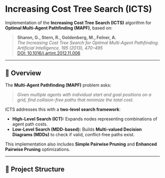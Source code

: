 # Increasing Cost Tree Search (ICTS)

Implementation of the **Increasing Cost Tree Search (ICTS)** algorithm for **Optimal Multi-Agent Pathfinding (MAPF)**, based on:

> **Sharon, G., Stern, R., Goldenberg, M., Felner, A.**  
> *The Increasing Cost Tree Search for Optimal Multi-Agent Pathfinding.*  
> *Artificial Intelligence, 195 (2013), 470–495*  
> [DOI: 10.1016/j.artint.2012.11.006](https://doi.org/10.1016/j.artint.2012.11.006)

---

## 📖 Overview

The **Multi-Agent Pathfinding (MAPF)** problem asks:  

> *Given multiple agents with individual start and goal positions on a grid, find collision-free paths that minimize the total cost.*  

ICTS addresses this with a **two-level search framework**:

- **High-Level Search (ICT):** Expands nodes representing combinations of agent path costs.  
- **Low-Level Search (MDD-based):** Builds **Multi-valued Decision Diagrams (MDDs)** to check if valid, conflict-free paths exist.  

This implementation also includes **Simple Pairwise Pruning** and **Enhanced Pairwise Pruning** optimizations.

---

## 📂 Project Structure

